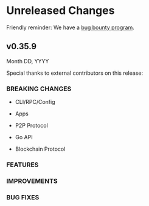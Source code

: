 # Unreleased Changes

Friendly reminder: We have a [bug bounty program](https://hackerone.com/cosmos).

## v0.35.9

Month DD, YYYY

Special thanks to external contributors on this release:

### BREAKING CHANGES

- CLI/RPC/Config

- Apps

- P2P Protocol

- Go API

- Blockchain Protocol

### FEATURES

### IMPROVEMENTS

### BUG FIXES
